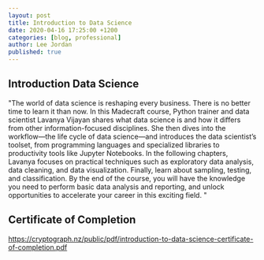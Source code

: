 ```yaml
---
layout: post
title: Introduction to Data Science
date: 2020-04-16 17:25:00 +1200
categories: [blog, professional]
author: Lee Jordan
published: true
---
```


<h2>Introduction Data Science</h2>

"The world of data science is reshaping every business. There is no better time to learn it than now. In this Madecraft course, Python trainer and data scientist Lavanya Vijayan shares what data science is and how it differs from other information-focused disciplines. She then dives into the workflow—the life cycle of data science—and introduces the data scientist’s toolset, from programming languages and specialized libraries to productivity tools like Jupyter Notebooks. In the following chapters, Lavanya focuses on practical techniques such as exploratory data analysis, data cleaning, and data visualization. Finally, learn about sampling, testing, and classification. By the end of the course, you will have the knowledge you need to perform basic data analysis and reporting, and unlock opportunities to accelerate your career in this exciting field. "

<h2>Certificate of Completion</h2>

<a href="https://cryptograph.nz/public/pdf/introduction-to-data-science-certificate-of-completion.pdf" title="Introduction to Data Science" target="_blank" rel="nofollow">https://cryptograph.nz/public/pdf/introduction-to-data-science-certificate-of-completion.pdf</a>
